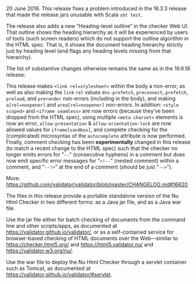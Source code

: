 
20 June 2016.
This release fixes a problem introduced in the 16.3.3 release that made the release jars unusable with Scala `sbt test`.

The release also adds a new “Heading-level outline” in the checker Web UI. That outline shows the heading hierarchy as it will be experienced by users of tools (such screen readers) which do not support the outline algorithm in the HTML spec. That is, it shows the document heading hierarchy strictly just by heading level (and flags any heading levels missing from that hierarchy).

The list of substantive changes otherwise remains the same as in the 16.6.18 release:

This release makes `<link rel=stylesheet>` within the body a non-error, as well as also making the `link` `rel` values `dns-prefetch`, `preconnect`, `prefetch`, `preload`, and `prerender` non-errors (including in the body), and making `a[rel=noopener]` and `area[rel=noopener]` non-errors. In addition: `<style scoped>` and `<iframe seamless>` are now errors (because they’ve been dropped from the HTML spec), using multiple `<meta charset>` elements is now an error, `allow-presentation` & `allow-orientation-lock` are now allowed values for `iframe[sandbox]`, and complete checking for the (complicated) microsyntax of the `autocomplete` attribute is now performed. Finally, comment checking has been **experimentally** changed in this release (to match a recent change to the HTML spec) such that the checker no longer emits errors for "`--`" (consecutive hyphens) in a comment but does now emit specific error messages for "`<!--`" (nested comment) within a comment, and "`--!>`" at the end of a comment (should be just "`-->`").

More: https://github.com/validator/validator/blob/master/CHANGELOG.md#16620

The files in this release provide a portable standalone version of the Nu Html Checker in two different forms: as a Java jar file, and as a Java war file.

Use the jar file either for batch checking of documents from the command line and other scripts/apps, as documented at https://validator.github.io/validator/, or as a self-contained service for browser-based checking of HTML documents over the Web—similar to https://checker.html5.org/ and https://html5.validator.nu/ and https://validator.w3.org/nu/.

Use the war file to deploy the Nu Html Checker through a servlet container such as Tomcat, as documented at https://validator.github.io/validator/#servlet.
